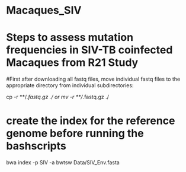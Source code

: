 # Macaques_SIV

# Steps to assess mutation frequencies in SIV-TB coinfected Macaques from R21 Study

#First after downloading all fastq files, move individual fastq files to the appropriate directory from individual subdirectories:

cp -r **/*.fastq.gz ./  or
mv -r **/*.fastq.gz ./  


# create the index for the reference genome before running the bashscripts

bwa index -p SIV -a bwtsw Data/SIV_Env.fasta



